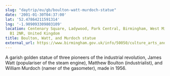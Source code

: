 ```yaml
---
slug: "daytrip/eu/gb/boulton-watt-murdoch-statue"
date: '2001-01-30T04:37:00'
lat: '52.47864211591314'
lng: '-1.909093309803109'
location: Centenary Square, Ladywood, Park Central, Birmingham, West Midlands, England,
  B1 2NR, United Kingdom
title: Boulton, Watt, and Murdoch statue
external_url: https://www.birmingham.gov.uk/info/50050/culture_arts_and_heritage/190/statues_and_public_art/2
---
```

A garish golden statue of three pioneers of the industrial revolution, James Watt (populariser of the steam engine), Matthew Boulton (industrialist), and William Murdoch (namer of the gasometer), made in 1956.

